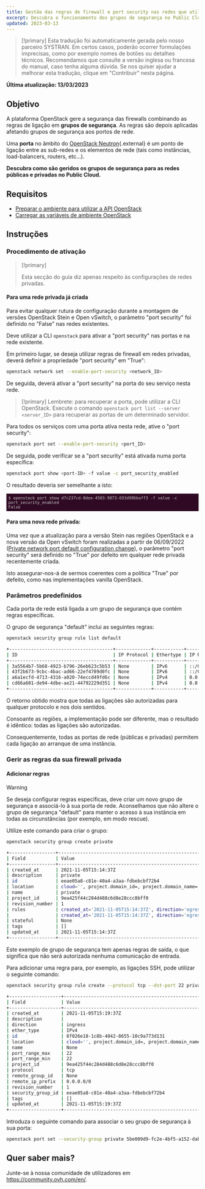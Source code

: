 ```yaml
---
title: Gestão das regras de firewall e port security nas redes que utilizam OpenStack CLI
excerpt: Descubra o funcionamento dos grupos de segurança no Public Cloud
updated: 2023-03-13
---
```


<style>
 pre {
     font-size: 14px;
 }
 pre.console {
   background-color: #300A24; 
   color: #ccc;
   font-family: monospace;
   padding: 5px;
   margin-bottom: 5px;
 }
 pre.console code {
   b   font-family: monospace !important;
   font-size: 0.75em;
   color: #ccc;
 }
 .small {
     font-size: 0.75em;
 }
</style>

> [!primary]
> Esta tradução foi automaticamente gerada pelo nosso parceiro SYSTRAN. Em certos casos, poderão ocorrer formulações imprecisas, como por exemplo nomes de botões ou detalhes técnicos. Recomendamos que consulte a versão inglesa ou francesa do manual, caso tenha alguma dúvida. Se nos quiser ajudar a melhorar esta tradução, clique em "Contribuir" nesta página.
>

**Última atualização: 13/03/2023**

## Objetivo

A plataforma OpenStack gere a segurança das firewalls combinando as regras de ligação em **grupos de segurança**. As regras são depois aplicadas afetando grupos de segurança aos portos de rede.

Uma **porta** no âmbito do [OpenStack Neutron](https://docs.openstack.org/neutron/latest/index.html){.external} é um ponto de ligação entre as sub-redes e os elementos de rede (tais como instâncias, load-balancers, routers, etc...).

**Descubra como são geridos os grupos de segurança para as redes públicas e privadas no Public Cloud.**

## Requisitos

- [Preparar o ambiente para utilizar a API OpenStack](/pages/platform/public-cloud/prepare_the_environment_for_using_the_openstack_api)
- [Carregar as variáveis de ambiente OpenStack](/pages/platform/public-cloud/loading_openstack_environment_variables)

## Instruções

### Procedimento de ativação <a name="activation"></a>

> [!primary]
>
> Esta secção do guia diz apenas respeito às configurações de redes privadas.

#### Para uma rede privada já criada

Para evitar qualquer rutura de configuração durante a montagem de versões OpenStack Stein e Open vSwitch, o parâmetro "port security" foi definido no "False" nas redes existentes.

Deve utilizar a CLI `openstack` para ativar a "port security" nas portas e na rede existente.

Em primeiro lugar, se deseja utilizar regras de firewall em redes privadas, deverá definir a propriedade "port security" em "True":

```bash
openstack network set --enable-port-security <network_ID>
```

De seguida, deverá ativar a "port security" na porta do seu serviço nesta rede. 

> [!primary]
> Lembrete: para recuperar a porta, pode utilizar a CLI OpenStack. Execute o comando `openstack port list --server <server_ID>` para recuperar as portas de um determinado servidor.
>

Para todos os serviços com uma porta ativa nesta rede, ative o "port security":

```bash
openstack port set --enable-port-security <port_ID>
```

De seguida, pode verificar se a "port security" está ativada numa porta específica:

```bash
openstack port show <port-ID> -f value -c port_security_enabled
```

O resultado deveria ser semelhante a isto:

<pre class="console"><code>$ openstack port show d7c237cd-8dee-4503-9073-693d986baff3 -f value -c port_security_enabled
False
</code></pre>

#### Para uma nova rede privada:

Uma vez que a atualização para a versão Stein nas regiões OpenStack e a nova versão da Open vSwitch foram realizadas a partir de 06/09/2022 ([Private network port default configuration change](https://public-cloud.status-ovhcloud.com/incidents/z6qq4bcvsn11)), o parâmetro "port security" será definido no "True" por defeito em qualquer rede privada recentemente criada.

Isto assegurar-nos-á de sermos coerentes com a política "True" por defeito, como nas implementações vanilla OpenStack.

### Parâmetros predefinidos

Cada porta de rede está ligada a um grupo de segurança que contém regras específicas.

O grupo de segurança "default" inclui as seguintes regras:

```bash
openstack security group rule list default

+--------------------------------------+-------------+-----------+-----------+------------+-----------------------+
| ID                                   | IP Protocol | Ethertype | IP Range  | Port Range | Remote Security Group |
+--------------------------------------+-------------+-----------+-----------+------------+-----------------------+
| 3a5564b7-5b68-4923-b796-26eb623c5b53 | None        | IPv6      | ::/0      |            | None                  |
| 43f2b673-9cbc-4bac-ad66-22ef4789d0fc | None        | IPv6      | ::/0      |            | None                  |
| a6a1ecfd-4713-4316-a020-74eccd49fd6c | None        | IPv4      | 0.0.0.0/0 |            | None                  |
| cd66a601-de94-4dbe-ae21-44792229d351 | None        | IPv4      | 0.0.0.0/0 |            | None                  |
+--------------------------------------+-------------+-----------+-----------+------------+-----------------------+
```

O retorno obtido mostra que todas as ligações são autorizadas para qualquer protocolo e nos dois sentidos.

Consoante as regiões, a implementação pode ser diferente, mas o resultado é idêntico: todas as ligações são autorizadas.

Consequentemente, todas as portas de rede (públicas e privadas) permitem cada ligação ao arranque de uma instância.

### Gerir as regras da sua firewall privada

#### Adicionar regras

> [!warning]
> Se deseja configurar regras específicas, deve criar um novo grupo de segurança e associá-lo à sua porta de rede. Aconselhamos que não altere o grupo de segurança "default" para manter o acesso à sua instância em todas as circunstâncias (por exemplo, em modo rescue).
>

Utilize este comando para criar o grupo:

```bash
openstack security group create private

+-----------------+----------------------------------------------------------------------------------------------------------------------------------------------------------------------------+
| Field           | Value                                                                                                                                                                      |
+-----------------+----------------------------------------------------------------------------------------------------------------------------------------------------------------------------+
| created_at      | 2021-11-05T15:14:37Z                                                                                                                                                       |
| description     | private                                                                                                                                                                    |
| id              | eeae05a8-c81e-40a4-a3aa-fdbebcbf72b4                                                                                                                                       |
| location        | cloud='', project.domain_id=, project.domain_name='Default', project.id='9ea425f44c284d488c6d8e28ccc8bff0', project.name='3614264792735868', region_name='GRA11', zone=    |
| name            | private                                                                                                                                                                    |
| project_id      | 9ea425f44c284d488c6d8e28ccc8bff0                                                                                                                                           |
| revision_number | 1                                                                                                                                                                          |
| rules           | created_at='2021-11-05T15:14:37Z', direction='egress', ethertype='IPv4', id='54fae025-3439-4e45-8745-2ffe5b261f72', revision_number='1', updated_at='2021-11-05T15:14:37Z' |
|                 | created_at='2021-11-05T15:14:37Z', direction='egress', ethertype='IPv6', id='ad1aa507-79bd-434f-b674-221ef41d9ba6', revision_number='1', updated_at='2021-11-05T15:14:37Z' |
| stateful        | None                                                                                                                                                                       |
| tags            | []                                                                                                                                                                         |
| updated_at      | 2021-11-05T15:14:37Z                                                                                                                                                       |
+-----------------+----------------------------------------------------------------------------------------------------------------------------------------------------------------------------+
```

Este exemplo de grupo de segurança tem apenas regras de saída, o que significa que não será autorizada nenhuma comunicação de entrada.

Para adicionar uma regra para, por exemplo, as ligações SSH, pode utilizar o seguinte comando:

```bash
openstack security group rule create --protocol tcp --dst-port 22 private

+-------------------+-------------------------------------------------------------------------------------------------------------------------------------------------------------------------+
| Field             | Value                                                                                                                                                                   |
+-------------------+-------------------------------------------------------------------------------------------------------------------------------------------------------------------------+
| created_at        | 2021-11-05T15:19:37Z                                                                                                                                                    |
| description       |                                                                                                                                                                         |
| direction         | ingress                                                                                                                                                                 |
| ether_type        | IPv4                                                                                                                                                                    |
| id                | 8f026e18-1c8b-4042-8655-10c9a773d131                                                                                                                                    |
| location          | cloud='', project.domain_id=, project.domain_name='Default', project.id='9ea425f44c284d488c6d8e28ccc8bff0', project.name='3614264792735868', region_name='GRA11', zone= |
| name              | None                                                                                                                                                                    |
| port_range_max    | 22                                                                                                                                                                      |
| port_range_min    | 22                                                                                                                                                                      |
| project_id        | 9ea425f44c284d488c6d8e28ccc8bff0                                                                                                                                        |
| protocol          | tcp                                                                                                                                                                     |
| remote_group_id   | None                                                                                                                                                                    |
| remote_ip_prefix  | 0.0.0.0/0                                                                                                                                                               |
| revision_number   | 1                                                                                                                                                                       |
| security_group_id | eeae05a8-c81e-40a4-a3aa-fdbebcbf72b4                                                                                                                                    |
| tags              | []                                                                                                                                                                      |
| updated_at        | 2021-11-05T15:19:37Z                                                                                                                                                    |
+-------------------+-------------------------------------------------------------------------------------------------------------------------------------------------------------------------+
```

Introduza o seguinte comando para associar o seu grupo de segurança à sua porta:

```bash
openstack port set --security-group private 5be009d9-fc2e-4bf5-a152-dab52614b02d
```

## Quer saber mais?

Junte-se à nossa comunidade de utilizadores em <https://community.ovh.com/en/>.
